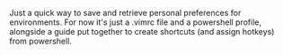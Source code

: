 Just a quick way to save and retrieve personal preferences for environments.
For now it's just a .vimrc file and a powershell profile, alongside a guide put 
together to create shortcuts (and assign hotkeys) from powershell.

